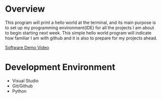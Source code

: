 # Overview

This program will print a hello world at the terminal, and its main purpose is to set up my programming environment(IDE) for all the projects I am about to begin starting next week.
This simple hello world program will indicate how familiar I am with github and it is also to prepare for my projects ahead.

[Software Demo Video](http://youtube.link.goes.here)

# Development Environment

* Visual Studio
* Git/Github
* Python



